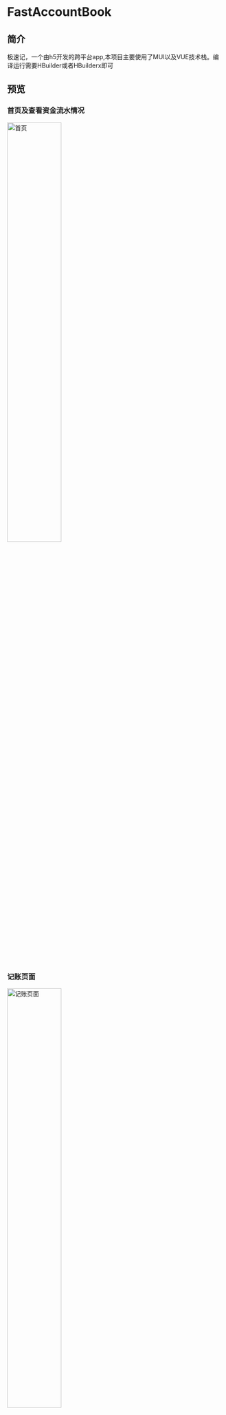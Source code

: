 # FastAccountBook
## 简介
极速记，一个由h5开发的跨平台app,本项目主要使用了MUI以及VUE技术栈。编译运行需要HBuilder或者HBuilderx即可
## 预览
### 首页及查看资金流水情况
<img src="https://cdn.jsdelivr.net/gh/RoyalKnights/cdn/githubRead/FastAccountBook/FastAccountBook3.png" alt="首页" width="50%">

### 记账页面
<img src="https://cdn.jsdelivr.net/gh/RoyalKnights/cdn/githubRead/FastAccountBook/FastAccountBook1.png" alt="记账页面" width="50%">
<img src="https://cdn.jsdelivr.net/gh/RoyalKnights/cdn/githubRead/FastAccountBook/FastAccountBook2.png" alt="记账页面" width="50%">

### 删除记录
<img src="https://cdn.jsdelivr.net/gh/RoyalKnights/cdn/githubRead/FastAccountBook/FastAccountBook4.png" alt="删除记录" width="50%">
<img src="https://cdn.jsdelivr.net/gh/RoyalKnights/cdn/githubRead/FastAccountBook/FastAccountBook8.png" alt="删除记录" width="50%">

### 资金占比以及消费状况
<img src="https://cdn.jsdelivr.net/gh/RoyalKnights/cdn/githubRead/FastAccountBook/FastAccountBook6.png" alt="消费状况" width="50%">
<img src="https://cdn.jsdelivr.net/gh/RoyalKnights/cdn/githubRead/FastAccountBook/FastAccountBook7.png" alt="消费状况" width="50%">

